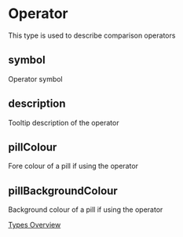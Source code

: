 # Operator
This type is used to describe comparison operators

## symbol
Operator symbol
## description
Tooltip description of the operator
## pillColour
Fore colour of a pill if using the operator
## pillBackgroundColour
Background colour of a pill if using the operator

[Types Overview](./types/Overview.md)